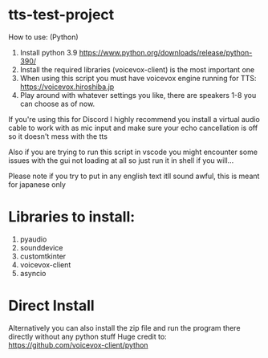 # tts-test-project
How to use: (Python)
1) Install python 3.9 https://www.python.org/downloads/release/python-390/
2) Install the required libraries (voicevox-client) is the most important one
3) When using this script you must have voicevox engine running for TTS: https://voicevox.hiroshiba.jp
4) Play around with whatever settings you like, there are speakers 1-8 you can choose as of now.

If you're using this for Discord I highly recommend you install a virtual audio cable to work with as mic input
and make sure your echo cancellation is off so it doesn't mess with the tts

Also if you are trying to run this script in vscode you might encounter some issues with the gui not loading at all so just run it in shell if you will...

Please note if you try to put in any english text itll sound awful, this is meant for japanese only

# Libraries to install:
1) pyaudio
2) sounddevice
3) customtkinter
4) voicevox-client
5) asyncio

# Direct Install
Alternatively you can also install the zip file and run the program there directly without any python stuff
Huge credit to: https://github.com/voicevox-client/python
